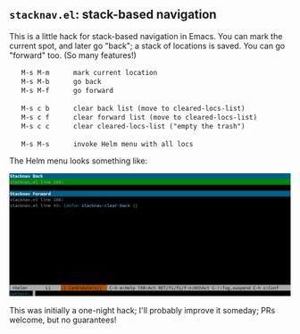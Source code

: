 ## `stacknav.el`: stack-based navigation

This is a little hack for stack-based navigation in Emacs. You can mark the
current spot, and later go "back"; a stack of locations is saved. You can go
"forward" too. (So many features!)

```
   M-s M-m      mark current location
   M-s M-b      go back
   M-s M-f      go forward

   M-s c b      clear back list (move to cleared-locs-list)
   M-s c f      clear forward list (move to cleared-locs-list)
   M-s c c      clear cleared-locs-list ("empty the trash")

   M-s M-s      invoke Helm menu with all locs
```

The Helm menu looks something like:

![screenshot of stacknav Helm menu](stacknav.png)

This was initially a one-night hack; I'll probably improve it someday; PRs
welcome, but no guarantees!
